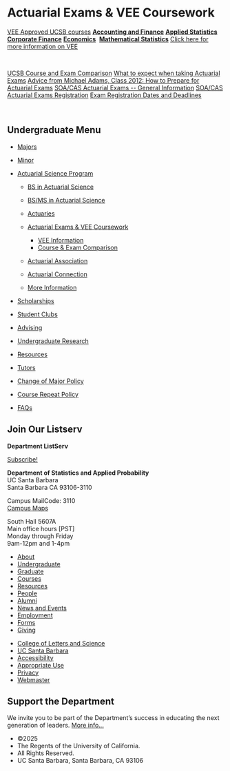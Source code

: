 # Actuarial Exams &amp; VEE Coursework

[VEE Approved UCSB courses](https://www.soa.org/education/exam-req/instructions-for-vee-directory/) [**Accounting and Finance**](/sites/secure.lsit.ucsb.edu.stat.d7/files/sitefiles/Undergrad/Actuary/VEE-Accounting%20and%20Finance2017.pdf) [**Applied Statistics**](/sites/secure.lsit.ucsb.edu.stat.d7/files/sitefiles/Undergrad/Actuary/VEE%20Applied%20Statistics2017_0.pdf) [**Corporate Finance**](/sites/secure.lsit.ucsb.edu.stat.d7/files/sitefiles/Resources/Actuary/VEE-Corporate%20Finance2018.pdf) [**Economics**](/sites/secure.lsit.ucsb.edu.stat.d7/files/sitefiles/Resources/Actuary/VEE%20Economics2018.pdf)  [**Mathematical Statistics**](/sites/secure.lsit.ucsb.edu.stat.d7/files/sitefiles/Undergrad/Actuary/VEE-Mathematical%20Statistics2017.pdf) [Click here for more information on VEE](/undergrad/actuarial-science/exam/information)

 

[UCSB Course and Exam Comparison](/undergrad/actuarial-science/exam/comparison) [What to expect when taking Actuarial Exams](http://www.pstat.ucsb.edu/undergrad/actuarial-science/exam/comparison/expect) [Advice from Michael Adams, Class 2012: How to Prepare for Actuarial Exams](/undergrad/actuarial-science/exam/comparison/advice) [SOA/CAS Actuarial Exams -- General Information](http://www.beanactuary.org/exams/) [SOA/CAS Actuarial Exams Registration](https://www.soa.org/Education/Exam-Req/Registration/edu-how-to-register.aspx) [Exam Registration Dates and Deadlines](https://www.soa.org/education/general-info/default.aspx)

 

## Undergraduate Menu

- [Majors](/undergrad/majors "Undergraduate Majors")
- [Minor](/undergrad/minor "Minor in Statistical Science")
- [Actuarial Science Program](/undergrad/actuarial-science "Actuarial Science Program")
  
  - [BS in Actuarial Science](/undergrad/actuarial-science/bs "BS in Actuarial Science")
  - [BS/MS in Actuarial Science](/undergrad/actuarial-science/bs-ms "BS/MS in Actuarial Science")
  - [Actuaries](/undergrad/actuarial-science/actuaries "Actuaries")
  - [Actuarial Exams &amp; VEE Coursework](/undergrad/actuarial-science/exam "Actuarial Exams & VEE Coursework")
    
    - [VEE Information](/undergrad/actuarial-science/exam/information "VEE Information")
    - [Course &amp; Exam Comparison](/undergrad/actuarial-science/exam/comparison "Course & Exam Comparison")
  - [Actuarial Association](http://actuaryclub.pstat.ucsb.edu "Actuarial Association")
  - [Actuarial Connection](/undergrad/actuarial-science/connection "Actuarial Connection")
  - [More Information](/undergrad/actuarial-science/info "Actuarial Science Program - More Information")
- [Scholarships](/undergrad/scholarships "Undergraduate Scholarships")
- [Student Clubs](/undergrad/student-clubs "Student Clubs")
- [Advising](/undergrad/advising "Undergraduate Advising")
- [Undergraduate Research](/undergrad/research "Undergraduate Research")
- [Resources](/undergrad/resources "Undergraduate Resources")
- [Tutors](/undergrad/tutors "Tutors")
- [Change of Major Policy](/undergrad/major-change "Change of Major Policy")
- [Course Repeat Policy](/undergrad/course-repeat "Course Repeat Policy")
- [FAQs](/undergrad/faqs "Undergraduate FAQs")

## Join Our Listserv

**Department ListServ**

[Subscribe!](https://groups.google.com/u/1/a/pstat.ucsb.edu/g/pstat-undergrad?hl=en)

**Department of Statistics and Applied Probability**  
UC Santa Barbara  
Santa Barbara CA 93106-3110

Campus MailCode: 3110  
[Campus Maps](http://www.aw.id.ucsb.edu/maps/)

South Hall 5607A  
Main office hours \[PST]  
Monday through Friday  
9am-12pm and 1-4pm

- [About](/about "About")
- [Undergraduate](/undergrad)
- [Graduate](/graduate)
- [Courses](/courses)
- [Resources](/resources "Resources")
- [People](/people)
- [Alumni](/alumni "Undergraduate Alumni")
- [News and Events](/news)
- [Employment](/about/employment "Employment")
- [Forms](/forms "Forms")
- [Giving](/giving "Giving")

<!--THE END-->

- [College of Letters and Science](http://www.college.ucsb.edu "College of Letters and Science")
- [UC Santa Barbara](http://www.ucsb.edu "UC Santa Barbara")
- [Accessibility](/accessibility "Accessibility")
- [Appropriate Use](http://www.policy.ucsb.edu/terms_of_use/ "Appropriate Use")
- [Privacy](http://www.policy.ucsb.edu/privacy-notification/ "Privacy")
- [Webmaster](mailto:help@pstat.ucsb.edu "Webmaster")

## Support the Department

We invite you to be part of the Department’s success in educating the next generation of leaders. [More info...](/giving)

- ©2025
- The Regents of the University of California.
- All Rights Reserved.
- UC Santa Barbara, Santa Barbara, CA 93106